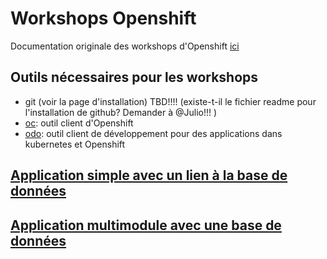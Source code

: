 # Workshops Openshift
Documentation originale des workshops d'Openshift [ici](https://github.com/RedHatWorkshops)

## Outils nécessaires pour les workshops
- git (voir la page d'installation) TBD!!!! (existe-t-il le fichier readme pour l'installation de github? Demander à @Julio!!! )
- [oc](../Outils/OC/README.md): outil client d'Openshift 
- [odo](../Outils/ODO/README.md): outil client de développement pour des applications dans kubernetes et Openshift

## [Application simple avec un lien à la base de données](Nodejs/README.md)

## [Application multimodule avec une base de données](Odo-Kiosk/README.md)